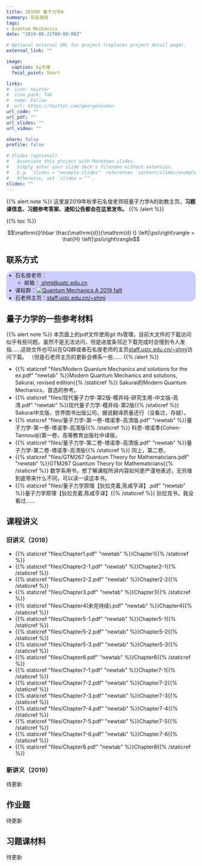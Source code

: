 ```yaml
---
title: 2019秋 量子力学A
summary: 石名俊班
tags:
- Quantum Mechanics
date: "2019-08-21T00:00:00Z"

# Optional external URL for project (replaces project detail page).
external_link: ""

image:
  caption: by大喵
  focal_point: Smart

links:
#- icon: twitter
#  icon_pack: fab
#  name: Follow
#  url: https://twitter.com/georgecushen
url_code: ""
url_pdf: ""
url_slides: ""
url_video: ""

share: false
profile: false

# Slides (optional).
#   Associate this project with Markdown slides.
#   Simply enter your slide deck's filename without extension.
#   E.g. `slides = "example-slides"` references `content/slides/example-slides.md`.
#   Otherwise, set `slides = ""`.
slides: ""
---
```


<style>
  .article-container{
    margin-left: 12%;
  }
  h2, h3, h4, h5, h6{
    font-weight: 600;
  }
</style>

{{% alert note %}}
这里是2019年秋季石名俊老师班量子力学A的助教主页。**习题课信息、习题参考答案、通知公告都会在这里发布。**
{{% /alert %}}

<div class="fixedtoc">{{% toc %}}</div>

$$\mathrm{i}\hbar \frac{\mathrm{d}}{\mathrm{d} t} \left|\psi\right\rangle = \hat{H} \left|\psi\right\rangle$$

## 联系方式

<!-- <div style="width:200px;box-sizing: border-box;height:40px">
  <div style="width:100px;box-sizing: border-box;height:40px">
    老师
  </div>
  <div style="width:100px;box-sizing: border-box;height:40px">
    助教
  </div>
</div> -->

<!-- <div  class = "someclass"  id = "someid"  markdown = "1" style="width:200px">
  <div  class = "someclass"  id = "someid"  markdown = "1" style="width:100px">
    233
  </div>
  <div  class = "someclass"  id = "someid"  markdown = "1" style="width:100px">
    666
  </div>
</div> -->

<div style="border-radius: 15px;background:#0000ff30">
  <ul>
    <li>石名俊老师：
      <ul>
        <li>
          邮箱：<a href="mailto:shmj@ustc.edu.cn"> shmj@ustc.edu.cn </a>
        </li>
      </ul>
    </li>
    <!-- <li>
      助教 徐九赐
      <ul>
        <li>
          邮箱
        </li>
      </ul>
    </li>
    <li>
      助教 何东铭
    </li>
    <li>
      助教 王英洁
    </li> -->
    <li>
      课程群：<a target="_blank" href="//shang.qq.com/wpa/qunwpa?idkey=9db075626b68e9f1e6254860c11e1224a1985d89d31e3c10d44cb6093151efb5"><img border="0" src="//pub.idqqimg.com/wpa/images/group.png" alt="Quantum Mechanics A 2019 falll" title="Quantum Mechanics A 2019 falll" style="display:inline;margin-top: 0rem; margin-bottom: 0rem"></a>
    </li>
    <li>
      石老师主页：<a href="staff.ustc.edu.cn/~shmj" target="_blank">staff.ustc.edu.cn/~shmj</a>
    </li>
  </ul>
</div>

## 量子力学的一些参考材料

{{% alert note %}}
本页面上的pdf文件使用git lfs管理，目前大文件的下载访问似乎有些问题。虽然不是无法访问，但是进度条邻近下载完成时会慢到令人发指……这些文件也可以在QQ群或者石名俊老师的主页<a href="staff.ustc.edu.cn/~shmj" target="_blank">staff.ustc.edu.cn/~shmj</a>访问下载。
（但是石老师主页的更新会佛系一些……
{{% /alert %}}

- {{% staticref "files/Modern Quantum Mechanics and solutions for the ex.pdf" "newtab" %}}Modern Quantum Mechanics and solutions, Sakurai, revised edition{{% /staticref %}}
  Sakurai的Modern Quantum Mechanics，首选的参考。
- {{% staticref "files/现代量子力学-第2版-樱井纯-研究生用-中文版-高清.pdf" "newtab" %}}现代量子力学-樱井纯-第2版{{% /staticref %}}
  Sakurai中文版，世界图书出版公司，据说翻译质量还行（没看过，存疑）。
- {{% staticref "files/量子力学-第一卷-塔诺季-高清版.pdf" "newtab" %}}量子力学-第一卷-塔诺季-高清版{{% /staticref %}}
  科恩-塔诺季(Cohen-Tannoudji)第一卷，高等教育出版社中译版，
- {{% staticref "files/量子力学-第二卷-塔诺季-高清版.pdf" "newtab" %}}量子力学-第二卷-塔诺季-高清版{{% /staticref %}}
  同上，第二卷。
- {{% staticref "files/GTM267 Quantum Theory for Mathematicians.pdf" "newtab" %}}GTM267 Quantum Theory for Mathematicians{{% /staticref %}}
  数学系用书，想了解课程所讲内容如何更严谨地表述，无穷维到底带来什么不同，可以读一读这本书。
- {{% staticref "files/量子力学原理【狄拉克着,陈咸亨译】.pdf" "newtab" %}}量子力学原理【狄拉克着,陈咸亨译】{{% /staticref %}}
  狄拉克书，我没看过……
<!-- - 最后，**曾见打**（曾谨言见一个打一个）（逃 -->

## 课程讲义

### 旧讲义（2018）

- {{% staticref "files/Chapter1.pdf" "newtab" %}}Chapter1{{% /staticref %}}
- {{% staticref "files/Chapter2-1.pdf" "newtab" %}}Chapter2-1{{% /staticref %}}
- {{% staticref "files/Chapter2-2.pdf" "newtab" %}}Chapter2-2{{% /staticref %}}
- {{% staticref "files/Chapter3.pdf" "newtab" %}}Chapter3{{% /staticref %}}
- {{% staticref "files/Chapter4(未完待续).pdf" "newtab" %}}Chapter4{{% /staticref %}}
- {{% staticref "files/Chapter5-1.pdf" "newtab" %}}Chapter5-1{{% /staticref %}}
- {{% staticref "files/Chapter5-2.pdf" "newtab" %}}Chapter5-2{{% /staticref %}}
- {{% staticref "files/Chapter5-3.pdf" "newtab" %}}Chapter5-3{{% /staticref %}}
- {{% staticref "files/Chapter6.pdf" "newtab" %}}Chapter6{{% /staticref %}}
- {{% staticref "files/Chapter7-1.pdf" "newtab" %}}Chapter7-1{{% /staticref %}}
- {{% staticref "files/Chapter7-2.pdf" "newtab" %}}Chapter7-2{{% /staticref %}}
- {{% staticref "files/Chapter7-3.pdf" "newtab" %}}Chapter7-3{{% /staticref %}}
- {{% staticref "files/Chapter7-4.pdf" "newtab" %}}Chapter7-4{{% /staticref %}}
- {{% staticref "files/Chapter7-5.pdf" "newtab" %}}Chapter7-5{{% /staticref %}}
- {{% staticref "files/Chapter7-6.pdf" "newtab" %}}Chapter7-6{{% /staticref %}}
- {{% staticref "files/Chapter8.pdf" "newtab" %}}Chapter8{{% /staticref %}}

### 新讲义（2019）

待更新

## 作业题

待更新

## 习题课材料

待更新